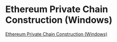 # Ethereum Private Chain Construction (Windows)
[Ethereum Private Chain Construction (Windows)](https://aiwithcloud.com/2022/09/14/ethereum_private_chain_construction_windows/)